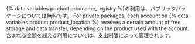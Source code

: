 {% data variables.product.prodname_registry %}の利用は、パブリックパッケージについては無料です。 For private packages, each account on {% data variables.product.product_location %} receives a certain amount of free storage and data transfer, depending on the product used with the account. 含まれる金額を超える利用については、支出制限によって管理されます。
